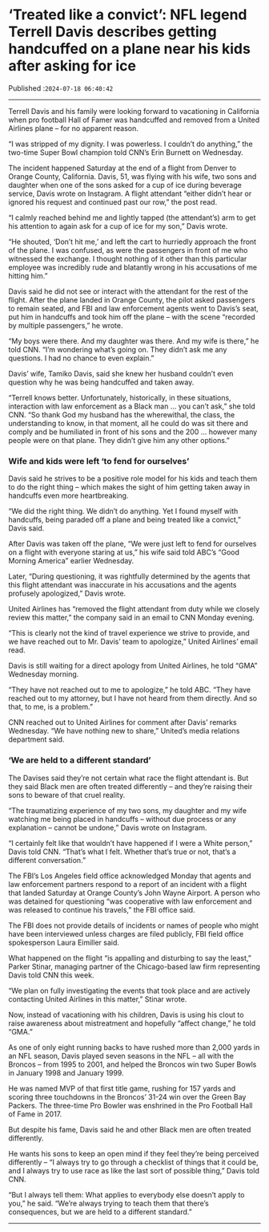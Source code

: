 # ‘Treated like a convict’: NFL legend Terrell Davis describes getting handcuffed on a plane near his kids after asking for ice

Published :`2024-07-18 06:40:42`

---

Terrell Davis and his family were looking forward to vacationing in California when pro football Hall of Famer was handcuffed and removed from a United Airlines plane – for no apparent reason.

“I was stripped of my dignity. I was powerless. I couldn’t do anything,” the two-time Super Bowl champion told CNN’s Erin Burnett on Wednesday.

The incident happened Saturday at the end of a flight from Denver to Orange County, California. Davis, 51, was flying with his wife, two sons and daughter when one of the sons asked for a cup of ice during beverage service, Davis wrote on Instagram. A flight attendant “either didn’t hear or ignored his request and continued past our row,” the post read.

“I calmly reached behind me and lightly tapped (the attendant’s) arm to get his attention to again ask for a cup of ice for my son,” Davis wrote.

“He shouted, ‘Don’t hit me,’ and left the cart to hurriedly approach the front of the plane. I was confused, as were the passengers in front of me who witnessed the exchange. I thought nothing of it other than this particular employee was incredibly rude and blatantly wrong in his accusations of me hitting him.”

Davis said he did not see or interact with the attendant for the rest of the flight. After the plane landed in Orange County, the pilot asked passengers to remain seated, and FBI and law enforcement agents went to Davis’s seat, put him in handcuffs and took him off the plane – with the scene “recorded by multiple passengers,” he wrote.

“My boys were there. And my daughter was there. And my wife is there,” he told CNN. “I’m wondering what’s going on. They didn’t ask me any questions. I had no chance to even explain.”

Davis’ wife, Tamiko Davis, said she knew her husband couldn’t even question why he was being handcuffed and taken away.

“Terrell knows better. Unfortunately, historically, in these situations, interaction with law enforcement as a Black man … you can’t ask,” she told CNN. “So thank God my husband has the wherewithal, the class, the understanding to know, in that moment, all he could do was sit there and comply and be humiliated in front of his sons and the 200 … however many people were on that plane. They didn’t give him any other options.”

### Wife and kids were left ‘to fend for ourselves’

Davis said he strives to be a positive role model for his kids and teach them to do the right thing – which makes the sight of him getting taken away in handcuffs even more heartbreaking.

“We did the right thing. We didn’t do anything. Yet I found myself with handcuffs, being paraded off a plane and being treated like a convict,” Davis said.

After Davis was taken off the plane, “We were just left to fend for ourselves on a flight with everyone staring at us,” his wife said told ABC’s “Good Morning America” earlier Wednesday.

Later, “During questioning, it was rightfully determined by the agents that this flight attendant was inaccurate in his accusations and the agents profusely apologized,” Davis wrote.

United Airlines has “removed the flight attendant from duty while we closely review this matter,” the company said in an email to CNN Monday evening.

“This is clearly not the kind of travel experience we strive to provide, and we have reached out to Mr. Davis’ team to apologize,” United Airlines’ email read.

Davis is still waiting for a direct apology from United Airlines, he told “GMA” Wednesday morning.

“They have not reached out to me to apologize,” he told ABC. “They have reached out to my attorney, but I have not heard from them directly. And so that, to me, is a problem.”

CNN reached out to United Airlines for comment after Davis’ remarks Wednesday. “We have nothing new to share,” United’s media relations department said.

### ‘We are held to a different standard’

The Davises said they’re not certain what race the flight attendant is. But they said Black men are often treated differently – and they’re raising their sons to beware of that cruel reality.

“The traumatizing experience of my two sons, my daughter and my wife watching me being placed in handcuffs – without due process or any explanation – cannot be undone,” Davis wrote on Instagram.

“I certainly felt like that wouldn’t have happened if I were a White person,” Davis told CNN. “That’s what I felt. Whether that’s true or not, that’s a different conversation.”

The FBI’s Los Angeles field office acknowledged Monday that agents and law enforcement partners respond to a report of an incident with a flight that landed Saturday at Orange County’s John Wayne Airport. A person who was detained for questioning “was cooperative with law enforcement and was released to continue his travels,” the FBI office said.

The FBI does not provide details of incidents or names of people who might have been interviewed unless charges are filed publicly, FBI field office spokesperson Laura Eimiller said.

What happened on the flight “is appalling and disturbing to say the least,” Parker Stinar, managing partner of the Chicago-based law firm representing Davis told CNN this week.

“We plan on fully investigating the events that took place and are actively contacting United Airlines in this matter,” Stinar wrote.

Now, instead of vacationing with his children, Davis is using his clout to raise awareness about mistreatment and hopefully “affect change,” he told “GMA.”

As one of only eight running backs to have rushed more than 2,000 yards in an NFL season, Davis played seven seasons in the NFL – all with the Broncos – from 1995 to 2001, and helped the Broncos win two Super Bowls in January 1998 and January 1999.

He was named MVP of that first title game, rushing for 157 yards and scoring three touchdowns in the Broncos’ 31-24 win over the Green Bay Packers. The three-time Pro Bowler was enshrined in the Pro Football Hall of Fame in 2017.

But despite his fame, Davis said he and other Black men are often treated differently.

He wants his sons to keep an open mind if they feel they’re being perceived differently – “I always try to go through a checklist of things that it could be, and I always try to use race as like the last sort of possible thing,” Davis told CNN.

“But I always tell them: What applies to everybody else doesn’t apply to you,” he said. “We’re always trying to teach them that there’s consequences, but we are held to a different standard.”

---

